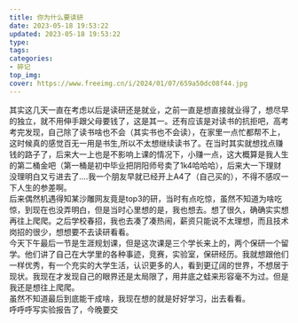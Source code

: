 ```yaml
---
title: 你为什么要读研
date: 2023-05-18 19:53:22
updated: 2023-05-18 19:53:22
type:
tags:
categories:
- 碎记
top_img: 
cover: https://www.freeimg.cn/i/2024/01/07/659a50dc08f44.jpg
---
```

其实这几天一直在考虑以后是读研还是就业，之前一直是想直接就业得了，想尽早的独立，就不用伸手跟父母要钱了，这是其一。还有应该是对读书的抗拒吧，高考考完发现，自己除了读书啥也不会（其实书也不会读），在家里一点忙都帮不上，这时候真的感觉百无一用是书生,所以不太想继续读书了。在当时其实就想找点赚钱的路子了，后来大一上也是不影响上课的情况下，小赚一点，这大概算是我人生的第二桶金吧（第一桶是初中毕业把阴阳师号卖了1k4哈哈哈），后来大一下理财没理明白又亏进去了....我一个朋友早就已经开上A4了（自己买的），不得不感叹一下人生的参差啊。<br/>
后来偶然机遇得知某沙雕网友竟是top3的研，当时有点吃惊，虽然不知道为啥吃惊，到现在也没弄明白，但是当时心里想的是，我也想去。想了很久，确确实实想再往上爬爬。之后学校春招，我也去凑了凑热闹，薪资只能说不太理想，而且技术岗招的很少，想想要不去读研看看。<br/>
今天下午最后一节是生涯规划课，但是这次课是三个学长来上的，两个保研一个留学。他们讲了自己在大学里的各种事迹，竞赛，实验室，保研经历。我就想跟他们一样优秀，有一个充实的大学生活，认识更多的人，看到更辽阔的世界，不想居于现状。我现在才发现自己的眼界还是太局限了，用井底之蛙来形容毫不为过。但是我还是想往上爬爬。<br/>
虽然不知道最后到底能干成啥，我现在想的就是好好学习，出去看看。<br/>
呼呼呼写实验报告了，今晚要交<br/>